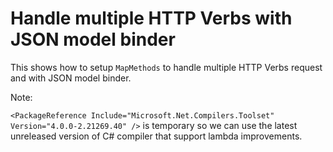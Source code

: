 # Handle multiple HTTP Verbs with JSON model binder

This shows how to setup `MapMethods` to handle multiple HTTP Verbs request and with JSON model binder.

Note:

```<PackageReference Include="Microsoft.Net.Compilers.Toolset" Version="4.0.0-2.21269.40" />``` is temporary so we can use the latest unreleased version of C# compiler that support lambda improvements.